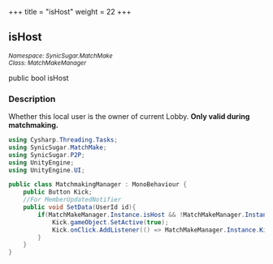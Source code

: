 +++
title = "isHost"
weight = 22
+++
## isHost
<small>*Namespace: SynicSugar.MatchMake* <br>
*Class: MatchMakeManager* </small>

public bool isHost


### Description
Whether this local user is the owner of current Lobby. **Only valid during matchmaking.**


```cs
using Cysharp.Threading.Tasks;
using SynicSugar.MatchMake;
using SynicSugar.P2P;
using UnityEngine;
using UnityEngine.UI;

public class MatchmakingManager : MonoBehaviour {
    public Button Kick;
    //For MemberUpdatedNotifier
    public void SetData(UserId id){
        if(MatchMakeManager.Instance.isHost && !MatchMakeManager.Instance.isLocalUserId(id)){
            Kick.gameObject.SetActive(true);
            Kick.onClick.AddListener(() => MatchMakeManager.Instance.KickTargetFromLobby(id).Forget());
        }
    }
}
```